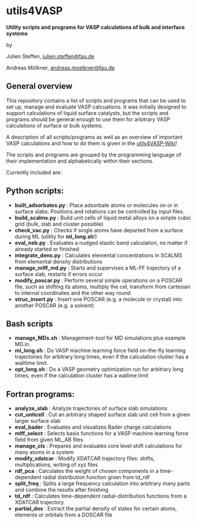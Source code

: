 # utils4VASP
**Utility scripts and programs for VASP calculations of bulk and interface systems**

by

Julien Steffen, julien.steffen@fau.de

Andreas Mölkner, andreas.moelkner@fau.de

## General overview

This repository contains a list of scripts and programs that can be used to set up, manage and evaluate VASP
calcuations. It was initially designed to support calculations of liquid surface catalysts, 
but the scripts and programs should be general enough to use them for arbitrary VASP calculations
of surface or bulk systems.

A description of all scripts/programs as well as an overview of important VASP calculations and how to do them is given in the [utils4VASP-Wiki](https://github.com/Trebonius91/utils4VASP/wiki)!

The scripts and programs are grouped by the programming language of their implementation and alphabetically within their sections.

Currently included are:

## Python scripts:

 - **built_adsorbates.py** : Place adsorbate atoms or molecules on or in surface slabs. Positions and rotations can be controlled by input files.
 - **build_scalms.py** :  Build unit cells of liquid metal alloys on a simple cubic grid (bulk, slab and cluster possible)
 - **check_vac.py** : Checks if single atoms have departed from a surface during ML (utility for **ml_long.sh**!)
 - **eval_neb.py** : Evaluates a nudged elastic band calculation, no matter if already started or finished
 - **integrate_dens.py** : Calculates elemental concentrations in SCALMS from elemental density distributions
 - **manage_mlff_md.py** : Starts and supervises a ML-FF trajectory of a surface slab, restarts if errors occur
 - **modify_poscar.py** : Perform several simple operations on a POSCAR file, such as shifting its atoms, multiply the cel, transform from cartesian to internal coordinates and the other way round
 - **struc_insert.py** : Insert one POSCAR (e.g. a molecule or crystal) into another POSCAR (e.g. a solvent)

## Bash scripts

 - **manage_MDs.sh** : Management-tool for MD simulations plus example MD.in. 
 - **ml_long.sh** : Do VASP machine learning force field on-the-fly learning trajectories for arbitrary long times, even if the calculation cluster has a walltime limit.
 - **opt_long.sh** : Do a VASP geometry optimization run for arbitrary long times, even if the calculation cluster has a wallime limit

## Fortran programs:

 - **analyze_slab** : Analyze trajectories of surface slab simulations
 - **cut_unitcell** : Cut an arbitrary shaped surface slab unit cell from a given larger surface slab
 - **eval_bader** : Evaluates and visualizes Bader charge calculations
 - **mlff_select** : Selects basis functions for a VASP machine learning force field from given ML_AB files
 - **manage_cls** : Prepares and evaluates core level shift calculations for many atoms in a system
 - **modify_xdatcar** : Modify XDATCAR trajectory files: shifts, multiplications, writing of xyz files
 - **rdf_pca** : Calculates the weight of chosen components in a time-dependent radial distribution function given from td_rdf
 - **split_freq** : Splits a large frequency calculation into arbitrary many parts and combine the results after finishing
 - **td_rdf** : Calculates time-dependent radial-distribution functions from a XDATCAR trajectory
 - **partial_dos** : Extract the partial density of states for certain atoms, elements or orbitals from a DOSCAR file
  
